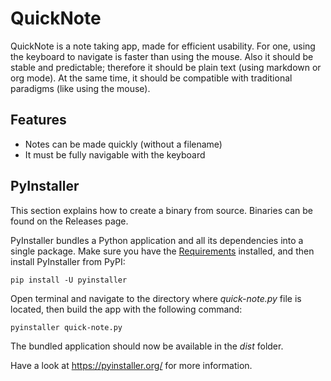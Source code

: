 # QuickNote

QuickNote is a note taking app, made for efficient usability. For one, using the keyboard to navigate is faster than using the mouse. Also it should be stable and predictable; therefore it should be plain text (using markdown or org mode). At the same time, it should be compatible with traditional paradigms (like using the mouse).

## Features

- Notes can be made quickly (without a filename)
- It must be fully navigable with the keyboard

## PyInstaller

This section explains how to create a binary from source. Binaries can be found on the Releases page.

PyInstaller bundles a Python application and all its dependencies into a single package. Make sure you have the [Requirements](https://pyinstaller.org/en/stable/requirements.html#pyinstaller-requirements) installed, and then install PyInstaller from PyPI:

```
pip install -U pyinstaller
```

Open terminal and navigate to the directory where *quick-note.py* file is located, then build the app with the following command:

```
pyinstaller quick-note.py
```

The bundled application should now be available in the _dist_ folder.

Have a look at https://pyinstaller.org/ for more information.
